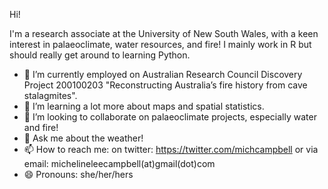 Hi!

I'm a research associate at the University of New South Wales, with a keen interest in palaeoclimate, water resources, and fire! I mainly work in R but should really get around to learning Python. 

- 🔭 I’m currently employed on Australian Research Council Discovery Project 200100203 "Reconstructing Australia’s fire history from cave stalagmites".
- 🌱 I’m learning a lot more about maps and spatial statistics.
- 👯 I’m looking to collaborate on palaeoclimate projects, especially water and fire!
- 💬 Ask me about the weather!
- 📫 How to reach me: on twitter: https://twitter.com/michcampbell or via email: michelineleecampbell(at)gmail(dot)com
- 😄 Pronouns: she/her/hers


